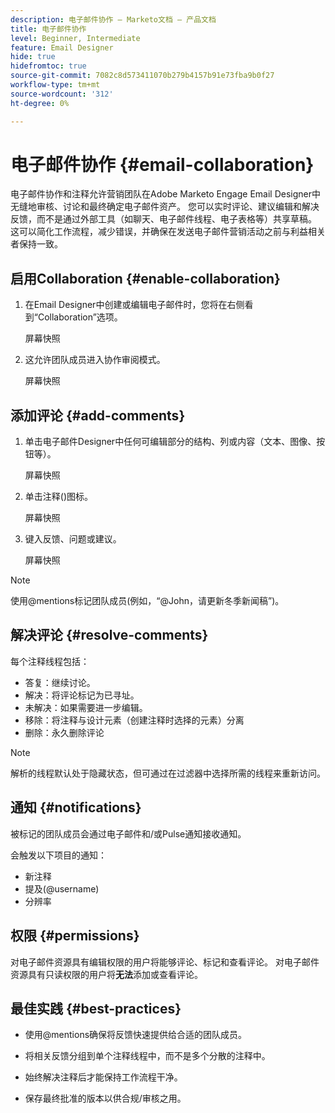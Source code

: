 ```yaml
---
description: 电子邮件协作 — Marketo文档 — 产品文档
title: 电子邮件协作
level: Beginner, Intermediate
feature: Email Designer
hide: true
hidefromtoc: true
source-git-commit: 7082c8d573411070b279b4157b91e73fba9b0f27
workflow-type: tm+mt
source-wordcount: '312'
ht-degree: 0%

---
```


# 电子邮件协作 {#email-collaboration}

电子邮件协作和注释允许营销团队在Adobe Marketo Engage Email Designer中无缝地审核、讨论和最终确定电子邮件资产。 您可以实时评论、建议编辑和解决反馈，而不是通过外部工具（如聊天、电子邮件线程、电子表格等）共享草稿。 这可以简化工作流程，减少错误，并确保在发送电子邮件营销活动之前与利益相关者保持一致。


## 启用Collaboration {#enable-collaboration}

1. 在Email Designer中创建或编辑电子邮件时，您将在右侧看到“Collaboration”选项。

   屏幕快照

1. 这允许团队成员进入协作审阅模式。

   屏幕快照

## 添加评论 {#add-comments}

1. 单击电子邮件Designer中任何可编辑部分的结构、列或内容（文本、图像、按钮等）。

   屏幕快照

1. 单击注释()图标。

   屏幕快照

1. 键入反馈、问题或建议。

   屏幕快照

>[!NOTE]
>
>使用@mentions标记团队成员(例如，“@John，请更新冬季新闻稿”)。

## 解决评论 {#resolve-comments}

每个注释线程包括：

* 答复：继续讨论。
* 解决：将评论标记为已寻址。
* 未解决：如果需要进一步编辑。
* 移除：将注释与设计元素（创建注释时选择的元素）分离
* 删除：永久删除评论

>[!NOTE]
>
>解析的线程默认处于隐藏状态，但可通过在过滤器中选择所需的线程来重新访问。

## 通知 {#notifications}

被标记的团队成员会通过电子邮件和/或Pulse通知接收通知。

会触发以下项目的通知：

* 新注释
* 提及(@username)
* 分辨率

## 权限 {#permissions}

对电子邮件资源具有编辑权限的用户将能够评论、标记和查看评论。 对电子邮件资源具有只读权限的用户将&#x200B;**无法**&#x200B;添加或查看评论。

## 最佳实践 {#best-practices}

* 使用@mentions确保将反馈快速提供给合适的团队成员。

* 将相关反馈分组到单个注释线程中，而不是多个分散的注释中。

* 始终解决注释后才能保持工作流程干净。

* 保存最终批准的版本以供合规/审核之用。
